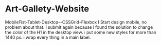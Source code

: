 # Art-Gallety-Website
MobileFist-Tablet-Desktop--CSSGrid-Flexbox
I Start design mobile, no problem about that.
i submit again because i found the solution to change the color of the H1 in the desktop view.
i put some new styles for more than 1440 px.
i wrap every thing in a main label.
